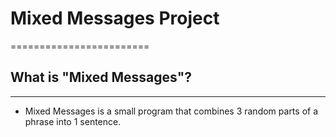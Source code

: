 # Mixed Messages Project
========================

## What is "Mixed Messages"?
----------------------------

- Mixed Messages is a small program that combines 3 random parts of a phrase into 1 sentence.

